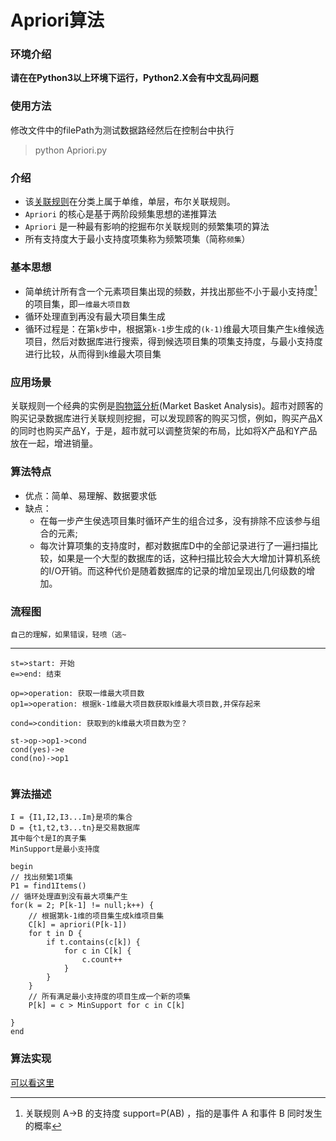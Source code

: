 # Apriori算法
### 环境介绍
**请在在Python3以上环境下运行，Python2.X会有中文乱码问题**
### 使用方法
修改文件中的filePath为测试数据路经然后在控制台中执行

> python Apriori.py 


### 介绍
- 该[关联规则](https://zh.wikipedia.org/wiki/%E5%85%B3%E8%81%94%E5%BC%8F%E8%A7%84%E5%88%99)在分类上属于单维，单层，布尔关联规则。
- `Apriori` 的核心是基于两阶段频集思想的递推算法
- `Apriori` 是一种最有影响的挖掘布尔关联规则的频繁集项的算法
- 所有支持度大于最小支持度项集称为频繁项集（简称`频集`）

### 基本思想 
- 简单统计所有含一个元素项目集出现的频数，并找出那些不小于最小支持度[^1]的项目集，即`一维最大项目数`
- 循环处理直到再没有最大项目集生成
- 循环过程是：在第`k`步中，根据第`k-1`步生成的`(k-1)`维最大项目集产生`k`维候选项目，然后对数据库进行搜索，得到候选项目集的项集支持度，与最小支持度进行比较，从而得到`k`维最大项目集

[^1]: 关联规则 A->B 的支持度 support=P(AB) ，指的是事件 A 和事件 B 同时发生的概率
### 应用场景
关联规则一个经典的实例是[购物篮分析](http://baike.baidu.com/view/7357329.htm)(Market Basket Analysis)。超市对顾客的购买记录数据库进行关联规则挖掘，可以发现顾客的购买习惯，例如，购买产品X的同时也购买产品Y，于是，超市就可以调整货架的布局，比如将X产品和Y产品放在一起，增进销量。

### 算法特点
- 优点：简单、易理解、数据要求低
- 缺点：
	- 在每一步产生侯选项目集时循环产生的组合过多，没有排除不应该参与组合的元素;
	- 每次计算项集的支持度时，都对数据库D中的全部记录进行了一遍扫描比较，如果是一个大型的数据库的话，这种扫描比较会大大增加计算机系统的I/O开销。而这种代价是随着数据库的记录的增加呈现出几何级数的增加。
	
### 流程图
`自己的理解，如果错误，轻喷（逃~`

----

```flow
st=>start: 开始
e=>end: 结束

op=>operation: 获取一维最大项目数
op1=>operation: 根据k-1维最大项目数获取k维最大项目数,并保存起来

cond=>condition: 获取到的k维最大项目数为空？

st->op->op1->cond
cond(yes)->e
cond(no)->op1


```
	
### 算法描述

	I = {I1,I2,I3...Im}是项的集合
	D = {t1,t2,t3...tn}是交易数据库
	其中每个t是I的真子集
	MinSupport是最小支持度
	
	begin
	// 找出频繁1项集
	P1 = find1Items()
	// 循环处理直到没有最大项集产生
	for(k = 2; P[k-1] != null;k++) {
		// 根据第k-1维的项目集生成k维项目集
		C[k] = apriori(P[k-1])
		for t in D {
			if t.contains(c[k]) {
				for c in C[k] {
					c.count++
				}
			}		
		}
		// 所有满足最小支持度的项目生成一个新的项集
		P[k] = c > MinSupport for c in C[k]
	
	}
	end
### 算法实现

[可以看这里](https://github.com/lixin147741/Apriori/blob/master/Apriori.py)
	
	
	


